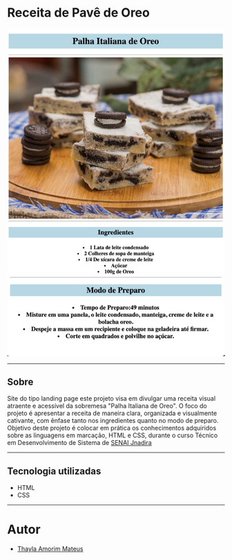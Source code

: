 #  Receita de Pavê de Oreo

![](./img/print%20receita.png)


---

## Sobre
Site do tipo landing page este projeto visa em divulgar uma receita visual atraente e acessível da sobremesa "Palha Italiana de Oreo". O foco do projeto é apresentar a receita de maneira clara, organizada e visualmente cativante, com ênfase tanto nos ingredientes quanto no modo de preparo. Objetivo deste projeto é colocar em prática os conhecimentos adquiridos sobre as linguagens em marcação, HTML e CSS, durante o curso Técnico em Desenvolvimento de Sistema de [SENAI Jnadira](https://sp.senai.br/unidade/jandira/)

---

## Tecnologia utilizadas
- HTML
- CSS

---

# Autor

- [Thayla Amorim Mateus](https://www.linkedin.com/in/thayla-amorim-mateus-3353692a9/)